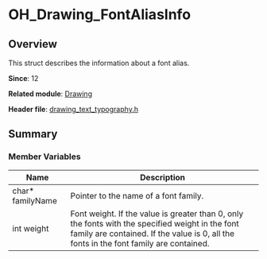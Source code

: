 # OH_Drawing_FontAliasInfo
<!--Kit: ArkGraphics 2D-->
<!--Subsystem: Graphics-->
<!--Owner: @oh_wangxk; @gmiao522; @Lem0nC-->
<!--Designer: @liumingxiang-->
<!--Tester: @yhl0101-->
<!--Adviser: @ge-yafang-->
## Overview

This struct describes the information about a font alias.

**Since**: 12

**Related module**: [Drawing](capi-drawing.md)

**Header file**: [drawing_text_typography.h](capi-drawing-text-typography-h.md)

## Summary

### Member Variables

| Name| Description|
| -- | -- |
| char* familyName | Pointer to the name of a font family.|
| int weight | Font weight. If the value is greater than 0, only the fonts with the specified weight in the font family are contained. If the value is 0, all the fonts in the font family are contained.|
